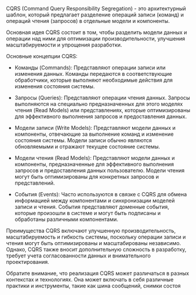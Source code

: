 CQRS (Command Query Responsibility Segregation) - это архитектурный шаблон, который предлагает разделение операций записи (команд) и операций чтения (запросов) в отдельные модели и компоненты.

Основная идея CQRS состоит в том, чтобы разделить модели данных и операции над ними для оптимизации производительности, улучшения масштабируемости и упрощения разработки.

Основные концепции CQRS:

 - Команды (Commands): Представляют операции записи или изменения данных. Команды передаются в соответствующие обработчики, которые выполняют необходимые действия для изменения состояния системы.

 - Запросы (Queries): Представляют операции чтения данных. Запросы выполняются на специально предназначенных для этого моделях чтения (Read Models) или представлениях, которые оптимизированы для эффективного выполнения запросов и предоставления данных.

 - Модели записи (Write Models): Представляют модели данных и компоненты, отвечающие за выполнение команд и изменение состояния системы. Модели записи обычно являются обновляемыми и отражают текущее состояние системы.

 - Модели чтения (Read Models): Представляют модели данных и компоненты, предназначенные для эффективного выполнения запросов и предоставления данных пользователю. Модели чтения могут быть оптимизированы для конкретных запросов и представлений.

 - События (Events): Часто используются в связке с CQRS для обмена информацией между компонентами и синхронизации моделей записи и чтения. События представляют доменные события, которые произошли в системе и могут быть подписаны и обработаны различными компонентами.

Преимущества CQRS включают улучшенную производительность, масштабируемость и гибкость системы, поскольку операции записи и чтения могут быть оптимизированы и масштабированы независимо. Однако, CQRS также вносит дополнительную сложность в разработку, требует учета согласованности данных и внимательного проектирования.

Обратите внимание, что реализация CQRS может различаться в разных контекстах и технологиях. Она может включать в себя различные практики и инструменты, такие как шина сообщений, снимки состоя